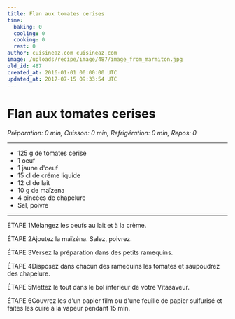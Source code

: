 ```yaml
---
title: Flan aux tomates cerises
time:
  baking: 0
  cooling: 0
  cooking: 0
  rest: 0
author: cuisineaz.com cuisineaz.com
image: /uploads/recipe/image/487/image_from_marmiton.jpg
old_id: 487
created_at: 2016-01-01 00:00:00 UTC
updated_at: 2017-07-15 09:33:54 UTC
---
```


# Flan aux tomates cerises

*Préparation: 0 min, Cuisson: 0 min, Refrigération: 0 min, Repos: 0*

---

- 125 g de tomates cerise
- 1 oeuf
- 1 jaune d'oeuf
- 15 cl de créme liquide
- 12 cl de lait
- 10 g de maïzena
- 4 pincées de chapelure
- Sel, poivre

---

ÉTAPE 1Mélangez les oeufs au lait et à la crème.

ÉTAPE 2Ajoutez la maïzéna. Salez, poivrez.

ÉTAPE 3Versez la préparation dans des petits ramequins.

ÉTAPE 4Disposez dans chacun des ramequins les tomates et saupoudrez des chapelure.

ÉTAPE 5Mettez le tout dans le bol inférieur de votre Vitasaveur.

ÉTAPE 6Couvrez les d'un papier film ou d'une feuille de papier sulfurisé et faîtes les cuire à la vapeur pendant 15 min.
